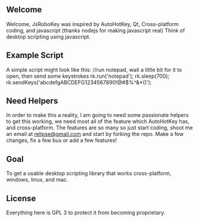 Welcome
-------
Welcome, JsRoboKey was inspired by AutoHotKey, Qt, Cross-platform coding, and javascript (thanks nodejs for making javascript real)
Think of desktop scripting using javascript.

Example Script
---------------
A simple script might look like this:
    //run notepad, wait a little bit for it to open, then send some keystrokes
    rk.run('notepad');
    rk.sleep(700);
    rk.sendKeys('abcdefgABCDEFG1234567890!@#$%^&*()');

Need Helpers
------------
In order to make this a reality, I am going to need some passionate helpers to get this working, we need most all of the feature which AutoHotKey has, and cross-platform.
The features are so many so just start coding, shoot me an email at relipse@gmail.com and start by forking the repo. Make a few changes, fix a few bus or add a few features!


Goal
----
To get a usable desktop scripting library that works cross-platform, windows, linux, and mac.

License
-------
Everything here is GPL 3 to protect it from becoming proprietary.
